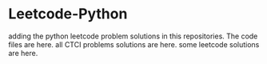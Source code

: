 # Leetcode-Python
adding the python leetcode problem solutions in this repositories. 
The code files are here.
all CTCI problems solutions are here.
some leetcode solutions are here.














